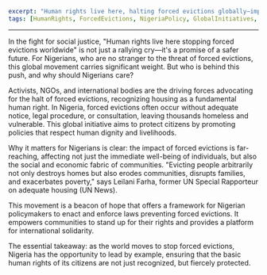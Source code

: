 ```yaml
excerpt: "Human rights live here, halting forced evictions globally—impacting Nigerian lives & communities."
tags: [HumanRights, ForcedEvictions, NigeriaPolicy, GlobalInitiatives, SocialJustice]
```

---

In the fight for social justice, "Human rights live here stopping forced evictions worldwide" is not just a rallying cry—it's a promise of a safer future. For Nigerians, who are no stranger to the threat of forced evictions, this global movement carries significant weight. But who is behind this push, and why should Nigerians care?

Activists, NGOs, and international bodies are the driving forces advocating for the halt of forced evictions, recognizing housing as a fundamental human right. In Nigeria, forced evictions often occur without adequate notice, legal procedure, or consultation, leaving thousands homeless and vulnerable. This global initiative aims to protect citizens by promoting policies that respect human dignity and livelihoods.

Why it matters for Nigerians is clear: the impact of forced evictions is far-reaching, affecting not just the immediate well-being of individuals, but also the social and economic fabric of communities. "Evicting people arbitrarily not only destroys homes but also erodes communities, disrupts families, and exacerbates poverty," says Leilani Farha, former UN Special Rapporteur on adequate housing (UN News).

This movement is a beacon of hope that offers a framework for Nigerian policymakers to enact and enforce laws preventing forced evictions. It empowers communities to stand up for their rights and provides a platform for international solidarity.

The essential takeaway: as the world moves to stop forced evictions, Nigeria has the opportunity to lead by example, ensuring that the basic human rights of its citizens are not just recognized, but fiercely protected.